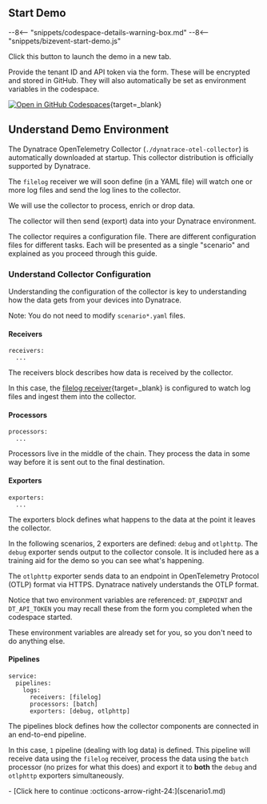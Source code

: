 ## Start Demo

--8<-- "snippets/codespace-details-warning-box.md"
--8<-- "snippets/bizevent-start-demo.js"

Click this button to launch the demo in a new tab.

Provide the tenant ID and API token via the form. These will be encrypted and stored in GitHub. They will also automatically be set as environment variables in the codespace.

[![Open in GitHub Codespaces](https://github.com/codespaces/badge.svg)](https://codespaces.new/dynatrace/demo-opentelemetry-cleanup){target=_blank}

## Understand Demo Environment

The Dynatrace OpenTelemetry Collector (`./dynatrace-otel-collector`) is automatically downloaded at startup. This collector distribution is officially supported by Dynatrace.

The `filelog` receiver we will soon define (in a YAML file) will watch one or more log files and send the log lines to the collector.

We will use the collector to process, enrich or drop data.

The collector will then send (export) data into your Dynatrace environment.

The collector requires a configuration file. There are different configuration files for different tasks. Each will be presented as a single "scenario" and explained as you proceed through this guide.

### Understand Collector Configuration

Understanding the configuration of the collector is key to understanding how the data gets from your devices into Dynatrace.

Note: You do not need to modify `scenario*.yaml` files.

#### Receivers

```
receivers:
  ...
```

The receivers block describes how data is received by the collector.

In this case, the [filelog receiver](https://github.com/open-telemetry/opentelemetry-collector-contrib/tree/main/receiver/filelogreceiver){target=_blank} is configured to watch log files and ingest them into the collector.

#### Processors

```
processors:
  ...
```

Processors live in the middle of the chain. They process the data in some way before it is sent out to the final destination.

#### Exporters

```
exporters:
  ...
```

The exporters block defines what happens to the data at the point it leaves the collector.

In the following scenarios, 2 exporters are defined: `debug` and `otlphttp`. The `debug` exporter sends output to the collector console. It is included here as a training aid for the demo so you can see what's happening.

The `otlphttp` exporter sends data to an endpoint in OpenTelemetry Protocol (OTLP) format via HTTPS. Dynatrace natively understands the OTLP format.

Notice that two environment variables are referenced: `DT_ENDPOINT` and `DT_API_TOKEN` you may recall these from the form you completed when the codespace started.

These environment variables are already set for you, so you don't need to do anything else.

#### Pipelines

```
service:
  pipelines:
    logs:
      receivers: [filelog]
      processors: [batch]
      exporters: [debug, otlphttp]
```

The pipelines block defines how the collector components are connected in an end-to-end pipeline.

In this case, `1` pipeline (dealing with log data) is defined. This pipeline will receive data using the `filelog` receiver, process the data using the `batch` processor (no prizes for what this does) and export it to **both** the `debug` and `otlphttp` exporters simultaneously.

<div class="grid cards" markdown>
- [Click here to continue :octicons-arrow-right-24:](scenario1.md)
</div>

